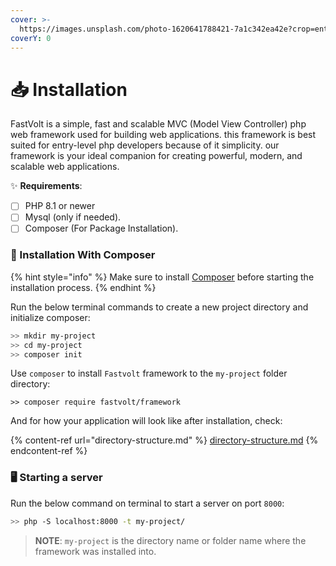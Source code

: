 ```yaml
---
cover: >-
  https://images.unsplash.com/photo-1620641788421-7a1c342ea42e?crop=entropy&cs=srgb&fm=jpg&ixid=M3wxOTcwMjR8MHwxfHNlYXJjaHw1fHxncmFkaWVudHxlbnwwfHx8fDE2OTgxMzg3MTJ8MA&ixlib=rb-4.0.3&q=85
coverY: 0
---
```


# 📥 Installation

FastVolt is a simple, fast and scalable MVC (Model View Controller) php web framework used for building web applications. this framework is best suited for entry-level php developers because of it simplicity. our framework is your ideal companion for creating powerful, modern, and scalable web applications.

✨ **Requirements**:

* [ ] PHP 8.1 or newer
* [ ] Mysql (only if needed).
* [ ] Composer (For Package Installation).

### :robot: Installation With Composer

{% hint style="info" %}
Make sure to install [Composer](https://getcomposer.org/download/) before starting the installation process.
{% endhint %}

Run the below terminal commands to create a new project directory and initialize composer:

```sh
>> mkdir my-project
>> cd my-project
>> composer init
```

Use `composer` to install `Fastvolt` framework to the `my-project` folder directory:

```shell
>> composer require fastvolt/framework
```

And for how your application will look like after installation, check:

{% content-ref url="directory-structure.md" %}
[directory-structure.md](directory-structure.md)
{% endcontent-ref %}

### 🖥️ Starting a server

Run the below command on terminal to start a server on port `8000`:

```bash
>> php -S localhost:8000 -t my-project/
```

> **NOTE**: `my-project` is the directory name or folder name where the framework was installed into.
